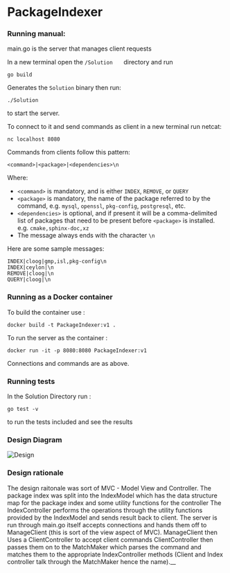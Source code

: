 # PackageIndexer

### Running manual:

main.go is the server that manages client requests

In a new terminal open the ```/Solution   ```  directory and run

```go build``` 

Generates the ```Solution``` binary  then run:

```./Solution``` 

to start the server.

To connect to it and send commands as client in a new terminal run netcat:

```nc localhost 8080```

Commands from clients follow this pattern:

```
<command>|<package>|<dependencies>\n
```

Where:
* `<command>` is mandatory, and is either `INDEX`, `REMOVE`, or `QUERY`
* `<package>` is mandatory, the name of the package referred to by the command, e.g. `mysql`, `openssl`, `pkg-config`, `postgresql`, etc.
* `<dependencies>` is optional, and if present it will be a comma-delimited list of packages that need to be present before `<package>` is installed. e.g. `cmake,sphinx-doc,xz`
* The message always ends with the character `\n`

Here are some sample messages:
```
INDEX|cloog|gmp,isl,pkg-config\n
INDEX|ceylon|\n
REMOVE|cloog|\n
QUERY|cloog|\n
```
### Running as a Docker container

To build the container use :

```docker build -t PackageIndexer:v1 . ```

To run the server as the container :

   ```docker run -it -p 8080:8080 PackageIndexer:v1```
   
Connections and commands are as above.

### Running tests 

In the Solution Directory run :

```go test -v```

to run the tests included and see the results

### Design Diagram

![Design](https://raw.githubusercontent.com/PrahathessRengasamy/PackageIndexer/master/PackageIndex.jpg)

### Design rationale
The design raitonale was sort of MVC - Model View and Controller.
The package index was split into the IndexModel which has the data structure map for the package index and some utility functions for the controller
The IndexController performs the operations through the utility functions provided by the IndexModel and sends result back to client.
The server is run through main.go itself accepts connections and hands them off to ManageClient (this is sort of the view aspect of MVC). ManageClient then Uses a ClientController to accept client commands
ClientController then passes them on to the MatchMaker which parses the command and matches them to the appropriate IndexController methods (Client and Index controller talk through the MatchMaker hence the name).__
 
   
